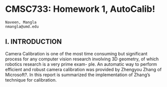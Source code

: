 # CMSC733: Homework 1, AutoCalib!

```
Naveen, Mangla
nmangla@umd.edu
```
## I. INTRODUCTION

Camera Calibration is one of the most time consuming but
significant process for any computer vision research involving
3D geometry, of which robotics research is a very prime exam-
ple. An automatic way to perform efficient and robust camera
calibration was provided by Zhengyou Zhang of Microsoft?.
In this report is summarized the implementation of Zhang’s
technique for calibration.
